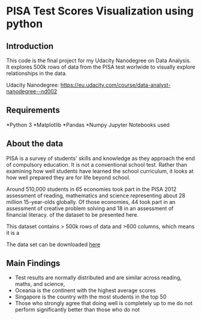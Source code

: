 # PISA Test Scores Visualization using python

## Introduction

This code is the final project for my Udacity Nanodegree on Data Analysis. 
It explores 500k rows of data from the PISA test worlwide to visually explore relationships in the data.

Udacity Nanodegree: https://eu.udacity.com/course/data-analyst-nanodegree--nd002

## Requirements
*Python 3
*Matplotlib
*Pandas
*Numpy
Jupyter Notebooks used
## About the data

PISA is a survey of students' skills and knowledge as they approach the end of compulsory education. It is not a conventional school test. Rather than examining how well students have learned the school curriculum, it looks at how well prepared they are for life beyond school.

Around 510,000 students in 65 economies took part in the PISA 2012 assessment of reading, mathematics and science representing about 28 million 15-year-olds globally. Of those economies, 44 took part in an assessment of creative problem solving and 18 in an assessment of financial literacy. of the dataset to be presented here.

This dataset contains > 500k rows of data and >600 columns, which means it is a

The data set can be downloaded [here](https://www.google.com/url?q=https://s3.amazonaws.com/udacity-hosted-downloads/ud507/pisa2012.csv.zip&sa=D&ust=1549035434262000)

## Main Findings
- Test results are normally distributed and are similar across reading, maths, and science, 
- Oceania is the continent with the highest average scores
- Singapore is the country with the most students in the top 50
- Those who strongly agree that doing well is completely up to me do not perform significantly better than those who do not

